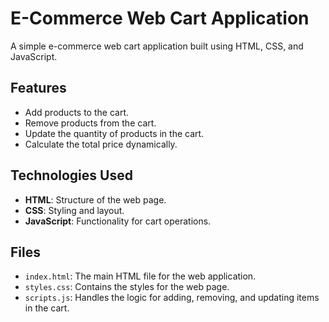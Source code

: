# E-Commerce Web Cart Application

A simple e-commerce web cart application built using HTML, CSS, and JavaScript.

## Features
- Add products to the cart.
- Remove products from the cart.
- Update the quantity of products in the cart.
- Calculate the total price dynamically.

## Technologies Used
- **HTML**: Structure of the web page.
- **CSS**: Styling and layout.
- **JavaScript**: Functionality for cart operations.

## Files
- `index.html`: The main HTML file for the web application.
- `styles.css`: Contains the styles for the web page.
- `scripts.js`: Handles the logic for adding, removing, and updating items in the cart.
